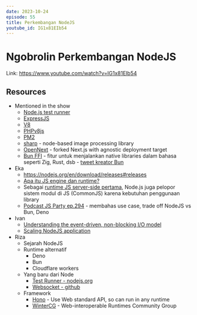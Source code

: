 ```yaml
---
date: 2023-10-24
episode: 55
title: Perkembangan NodeJS
youtube_id: IG1x81EIb54
---
```


# Ngobrolin Perkembangan NodeJS

Link: https://www.youtube.com/watch?v=IG1x81EIb54

## Resources

- Mentioned in the show
  - [Node.js test runner](https://nodejs.org/api/test.html)
  - [ExpressJS](https://github.com/expressjs/express)
  - [V8](https://v8.dev)
  - [PHPv8js](https://www.php.net/manual/en/book.v8js.php)
  - [PM2](https://pm2.keymetrics.io)
  - [sharp](https://sharp.pixelplumbing.com) - node-based image processing library
  - [OpenNext](https://open-next.js.org) - forked Next.js with agnostic deployment target
  - [Bun FFI](https://bun.sh/docs/api/ffi) - fitur untuk menjalankan native libraries dalam bahasa seperti Zig, Rust, dsb - [tweet kreator Bun](https://twitter.com/jarredsumner/status/1521527240466468866)
- Eka
  - https://nodejs.org/en/download/releases#releases
  - [Apa itu JS engine dan runtime?](https://algodaily.com/lessons/introduction-to-js-engines-and-runtimes)
  - Sebagai [runtime JS server-side pertama](https://objectpartners.com/2019/05/24/javascript-modules-a-brief-history/#:~:text=Node.js%20paved%20the%20way%20for%20using%20JavaScript%20outside%20of%20the%20web), Node.js juga pelopor sistem modul di JS (CommonJS) karena kebutuhan penggunaan library
  - [Podcast JS Party ep.294](https://changelog.com/jsparty/294) - membahas use case, trade off NodeJS vs Bun, Deno
- Ivan
  - [Understanding the event-driven, non-blocking I/O model](https://medium.com/technofunnel/node-js-single-threaded-event-based-architecture-9f73daee37a1)
  - [Scaling NodeJS application](https://www.freecodecamp.org/news/scaling-node-js-applications-8492bd8afadc/)
- Riza
  - Sejarah NodeJS
  - Runtime alternatif
    - Deno
    - Bun
    - Cloudflare workers
  - Yang baru dari Node
    - [Test Runner - nodejs.org](https://nodejs.org/api/test.html#test-runner)
    - [Websocket - github](https://github.com/nodejs/node/issues/19308)
  - Framework
    - [Hono](https://hono.dev/concepts/web-standard) - Use Web standard API, so can run in any runtime
    - [WinterCG](https://wintercg.org/) - Web-interoperable Runtimes Community Group

